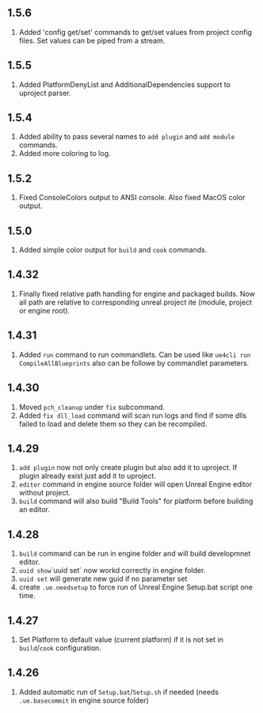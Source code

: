 ## 1.5.6

1. Added 'config get/set' commands to get/set values from project config files. Set values can be piped from a stream.

## 1.5.5

1. Added PlatformDenyList and AdditionalDependencies support to uproject parser.

## 1.5.4

1. Added ability to pass several names to `add plugin` and `add module` commands.
1. Added more coloring to log.

## 1.5.2

1. Fixed ConsoleColors output to ANSI console. Also fixed MacOS color output. 

## 1.5.0

1. Added simple color output for `build` and `cook` commands.

## 1.4.32

1. Finally fixed relative path handling for engine and packaged builds. Now all path are relative to corresponding unreal project ite (module, project or engine root).

## 1.4.31

1. Added `run` command to run commandlets. Can be used like `ue4cli run CompileAllBlueprints` also can be followe by commandlet parameters.

## 1.4.30

1. Moved `pch_cleanup` under `fix` subcommand.
1. Added `fix dll_load` command will scan run logs and find if some dlls failed to load and delete them so they can be recompiled.

## 1.4.29

1. `add plugin` now not only create plugin but also add it to uproject. If plugin already exist just add it to uproject.
1. `editor` command in engine source folder will open Unreal Engine editor without project.
1. `build` command will also build "Build Tools" for platform before building an editor.

## 1.4.28

1. `build` command can be run in engine folder and will build developmnet editor.
1. `uuid show`\`uuid set` now workd correctly in engine folder.
1. `uuid set` will generate new guid if no parameter set
1. create `.ue.needsetup` to force run of Unreal Engine Setup.bat script one time.

## 1.4.27

1. Set Platform to default value (current platform) if it is not set in `build`/`cook` configuration.

## 1.4.26

1. Added automatic run of `Setup.bat`/`Setup.sh` if needed (needs `.ue.basecommit` in engine source folder)

